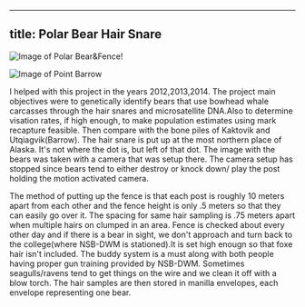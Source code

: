 
---
title: Polar Bear Hair Snare
---
![Image of Polar Bear&Fence](http://graphics8.nytimes.com/images/2011/05/19/science/19saw_sensorbear1/19saw_sensorbear1-blog480.jpg)!

![Image of Point Barrow](https://www.tide-forecast.com/tidelocationmaps/Point-Barrow-Alaska.10.gif)

I helped with this project in the years 2012,2013,2014. The project main objectives were to genetically identify bears that use bowhead whale carcasses through the hair snares and microsatellite DNA.Also to determine visation rates, if high enough, to make population estimates using mark recapture feasible. Then compare with the bone piles of Kaktovik and Utqiagvik(Barrow). The hair snare is put up at the most northern place of Alaska. It's not where the dot is, but left of that dot. The image with the bears was taken with a camera that was setup there. The camera setup has stopped since bears tend to either destroy or knock down/ play the post holding the motion activated camera.

The method of putting up the fence is that each post is roughly 10 meters apart from each other and the fence height is only .5 meters so that they can easily go over it. The spacing for same hair sampling is .75 meters apart when multiple hairs on clumped in an area. Fence is checked about every other day and if there is a bear in sight, we don't approach and turn back to the college(where NSB-DWM is stationed).It is set high enougn so that foxe hair isn't included. The buddy system is a must along with both people having proper gun training provided by NSB-DWM. Sometimes seagulls/ravens tend to get things on the wire and we clean it off with a blow torch. The hair samples are then stored in manilla envelopes, each envelope representing one bear.

